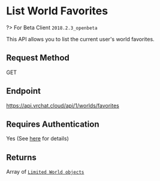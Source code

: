 # List World Favorites

?> For Beta Client `2018.2.3_openbeta`

This API allows you to list the current user's world favorites.

## Request Method
GET

## Endpoint
https://api.vrchat.cloud/api/1/worlds/favorites

## Requires Authentication
Yes (See [here](Authorization.md) for details)

## Returns

Array of [`Limited World objects`](Objects/World.md?id=limited-world-object)
